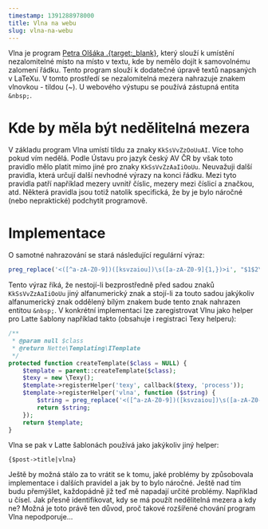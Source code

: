 ```yaml
---
timestamp: 1391288978000
title: Vlna na webu
slug: vlna-na-webu
---
```

Vlna je program [Petra Olšáka .{target:_blank}](http://ftp.linux.cz/pub/tex/local/cstug/olsak/vlna/), který slouží k umístění nezalomitelné místo na místo v textu, kde by nemělo dojít k samovolnému zalomení řádku. Tento program slouží k dodatečné úpravě textů napsaných v LaTeXu. V tomto prostředí se nezalomitelná mezera nahrazuje znakem vlnovkou - tildou (~). U webového výstupu se používá zástupná entita <code>&amp;nbsp;</code>.

# Kde by měla být nedělitelná mezera

V základu program Vlna umístí tildu za znaky <code>KkSsVvZzOoUuAI</code>. Více toho pokud vím nedělá. Podle Ústavu pro jazyk český AV ČR by však toto pravidlo mělo platit mimo jiné pro znaky <code>KkSsVvZzAaIiOoUu</code>. Neuvažuji další pravidla, která určují další nevhodné výrazy na konci řádku. Mezi tyto pravidla patří například mezery uvnitř číslic, mezery mezi číslicí a značkou, atd. Některá pravidla jsou totiž natolik specifická, že by je bylo náročné (nebo nepraktické) podchytit programově.

# Implementace

O samotné nahrazování se stará následující regulární výraz:
```php
preg_replace('<([^a-zA-Z0-9])([ksvzaiou])\s([a-zA-Z0-9]{1,})>i', "$1$2\xc2\xa0$3", $string); //&nbsp; === \xc2\xa0
```
Tento výraz říká, že nestojí-li bezprostředně před sadou znaků <code>KkSsVvZzAaIiOoUu</code> jiný alfanumerický znak a stojí-li za touto sadou jakýkoliv alfanumerický znak oddělený bílým znakem bude tento znak nahrazen entitou <code>&amp;nbsp;</code>. V konkrétní implementaci lze zaregistrovat Vlnu jako helper pro Latte šablony například takto (obsahuje i registraci Texy helperu):

```php
/**
 * @param null $class
 * @return Nette\Templating\ITemplate
 */
protected function createTemplate($class = NULL) {
	$template = parent::createTemplate($class);
	$texy = new \Texy();
	$template->registerHelper('texy', callback($texy, 'process'));
	$template->registerHelper('vlna', function ($string) {
		$string = preg_replace('<([^a-zA-Z0-9])([ksvzaiou])\s([a-zA-Z0-9]{1,})>i', "$1$2\xc2\xa0$3", $string); //&nbsp; === \xc2\xa0
		return $string;
	});
	return $template;
}
```

Vlna se pak v Latte šablonách používá jako jakýkoliv jiný helper:

```
{$post->title|vlna}
```

Ještě by možná stálo za to vrátit se k tomu, jaké problémy by způsobovala implementace i dalších pravidel a jak by to bylo náročné. Ještě nad tím budu přemýšlet, každopádně již teď mě napadají určité problémy. Například u čísel. Jak přesně identifikovat, kdy se má použít nedělitelná mezera a kdy ne? Možná je toto právě ten důvod, proč takové rozšířené chování program Vlna nepodporuje...